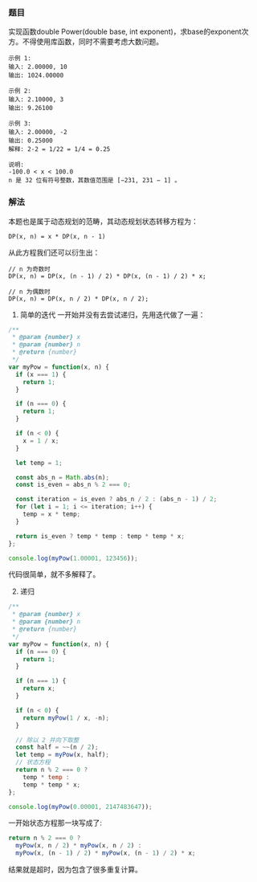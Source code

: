 ### 题目

实现函数double Power(double base, int exponent)，求base的exponent次方。不得使用库函数，同时不需要考虑大数问题。
```
示例 1:
输入: 2.00000, 10
输出: 1024.00000

示例 2:
输入: 2.10000, 3
输出: 9.26100

示例 3:
输入: 2.00000, -2
输出: 0.25000
解释: 2-2 = 1/22 = 1/4 = 0.25
 
说明:
-100.0 < x < 100.0
n 是 32 位有符号整数，其数值范围是 [−231, 231 − 1] 。
```

### 解法
本题也是属于动态规划的范畴，其动态规划状态转移方程为：
```
DP(x, n) = x * DP(x, n - 1)
```
从此方程我们还可以衍生出：
```
// n 为奇数时
DP(x, n) = DP(x, (n - 1) / 2) * DP(x, (n - 1) / 2) * x;

// n 为偶数时
DP(x, n) = DP(x, n / 2) * DP(x, n / 2);
```

1. 简单的迭代
一开始并没有去尝试递归，先用迭代做了一遍：  

```js
/**
 * @param {number} x
 * @param {number} n
 * @return {number}
 */
var myPow = function(x, n) {
  if (x === 1) {
    return 1;
  }

  if (n === 0) {
    return 1;
  }

  if (n < 0) {
    x = 1 / x;
  }

  let temp = 1;

  const abs_n = Math.abs(n);
  const is_even = abs_n % 2 === 0;

  const iteration = is_even ? abs_n / 2 : (abs_n - 1) / 2;
  for (let i = 1; i <= iteration; i++) {
    temp = x * temp;
  }

  return is_even ? temp * temp : temp * temp * x;
};

console.log(myPow(1.00001, 123456));
```

代码很简单，就不多解释了。

2. 递归

```js
/**
 * @param {number} x
 * @param {number} n
 * @return {number}
 */
var myPow = function(x, n) {
  if (n === 0) {
    return 1;
  }

  if (n === 1) {
    return x;
  }

  if (n < 0) {
    return myPow(1 / x, -n);
  }

  // 除以 2 并向下取整
  const half = ~~(n / 2);
  let temp = myPow(x, half);
  // 状态方程
  return n % 2 === 0 ?
    temp * temp :
    temp * temp * x;
};

console.log(myPow(0.00001, 2147483647));
```

一开始状态方程那一块写成了:
```js
return n % 2 === 0 ?
  myPow(x, n / 2) * myPow(x, n / 2) :
  myPow(x, (n - 1) / 2) * myPow(x, (n - 1) / 2) * x;
```

结果就是超时，因为包含了很多重复计算。